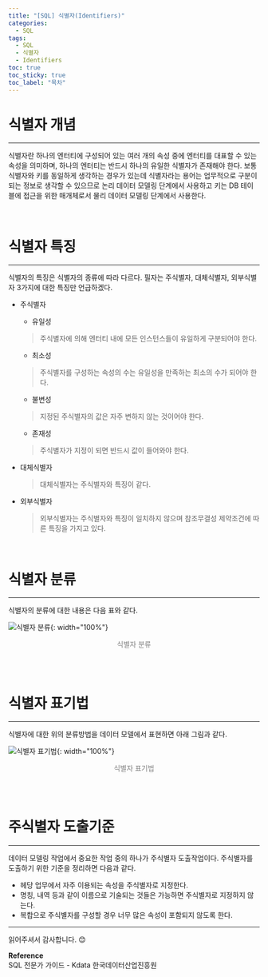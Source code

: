 ```yaml
---
title: "[SQL] 식별자(Identifiers)"
categories:
  - SQL
tags:
  - SQL
  - 식별자
  - Identifiers
toc: true
toc_sticky: true
toc_label: "목차"
---
```


# 식별자 개념
---
식별자란 하나의 엔터티에 구성되어 있는 여러 개의 속성 중에 엔터티를 대표할 수 있는 속성을 의미하며, 하나의 엔터티는 반드시 하나의 유일한 식별자가 존재해야 한다. 보통 식별자와 키를 동일하게 생각하는 경우가 있는데 식별자라는 용어는 업무적으로 구분이 되는 정보로 생각할 수 있으므로 논리 데이터 모델링 단계에서 사용하고 키는 DB 테이블에 접근을 위한 매개체로서 물리 데이터 모델링 단계에서 사용한다.

<br>

# 식별자 특징
---
식별자의 특징은 식별자의 종류에 따라 다르다. 필자는 주식별자, 대체식별자, 외부식별자 3가지에 대한 특징만 언급하겠다.

- 주식별자
  - 유일성
  >주식별자에 의해 엔터티 내에 모든 인스턴스들이 유일하게 구분되어야 한다.
  - 최소성 
  >주식별자를 구성하는 속성의 수는 유일성을 만족하는 최소의 수가 되어야 한다.
  - 불변성
  >지정된 주식별자의 값은 자주 변하지 않는 것이어야 한다.
  - 존재성
  >주식별자가 지정이 되면 반드시 값이 들어와야 한다.

- 대체식별자
  >대체식별자는 주식별자와 특징이 같다.

- 외부식별자
  >외부식별자는 주식별자와 특징이 일치하지 않으며 참조무결성 제약조건에 따른 특징을 가지고 있다.

<br>

# 식별자 분류
---
식별자의 분류에 대한 내용은 다음 표와 같다.

![식별자 분류](/blog/assets/img/posts/20220825/identifiers-classification.png "식별자 분류"){: width="100%"}
<div style="color: gray; text-align: center; margin-bottom: 30px;">식별자 분류</div>

<br>

# 식별자 표기법
---
식별자에 대한 위의 분류방법을 데이터 모델에서 표현하면 아래 그림과 같다.

![식별자 표기법](/blog/assets/img/posts/20220825/identifiers-notation.png "식별자 표기법"){: width="100%"}
<div style="color: gray; text-align: center; margin-bottom: 30px;">식별자 표기법</div>

<br>

# 주식별자 도출기준
---
데이터 모델링 작업에서 중요한 작업 중의 하나가 주식별자 도출작업이다. 주식별자를 도출하기 위한 기준을 정리하면 다음과 같다.
- 헤당 업무에서 자주 이용되는 속성을 주식별자로 지정한다.
- 명칭, 내역 등과 같이 이름으로 기술되는 것들은 가능하면 주식별자로 지정하지 않는다.
- 복합으로 주식별자를 구성할 경우 너무 많은 속성이 포함되지 않도록 한다.

---

읽어주셔서 감사합니다. 😊

__Reference__  
SQL 전문가 가이드 - Kdata 한국데이터산업진흥원 